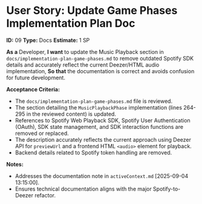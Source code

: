 # User Story: Update Game Phases Implementation Plan Doc

**ID:** 09
**Type:** Docs
**Estimate:** 1 SP

**As a** Developer,
**I want** to update the Music Playback section in `docs/implementation-plan-game-phases.md` to remove outdated Spotify SDK details and accurately reflect the current Deezer/HTML audio implementation,
**So that** the documentation is correct and avoids confusion for future development.

**Acceptance Criteria:**

*   The `docs/implementation-plan-game-phases.md` file is reviewed.
*   The section detailing the `MusicPlaybackPhase` implementation (lines 264-295 in the reviewed content) is updated.
*   References to Spotify Web Playback SDK, Spotify User Authentication (OAuth), SDK state management, and SDK interaction functions are removed or replaced.
*   The description accurately reflects the current approach using Deezer API for `previewUrl` and a frontend HTML `<audio>` element for playback.
*   Backend details related to Spotify token handling are removed.

**Notes:**

*   Addresses the documentation note in `activeContext.md` [2025-09-04 13:15:00].
*   Ensures technical documentation aligns with the major Spotify-to-Deezer refactor.